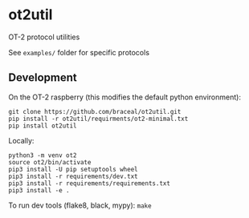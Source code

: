 # ot2util
OT-2 protocol utilities

See `examples/` folder for specific protocols

## Development

On the OT-2 raspberry (this modifies the default python environment):
```
git clone https://github.com/braceal/ot2util.git
pip install -r ot2util/requirments/ot2-minimal.txt
pip install ot2util
```

Locally:
```
python3 -m venv ot2
source ot2/bin/activate
pip3 install -U pip setuptools wheel
pip3 install -r requirements/dev.txt
pip3 install -r requirements/requirements.txt
pip3 install -e .
```
To run dev tools (flake8, black, mypy): `make`
